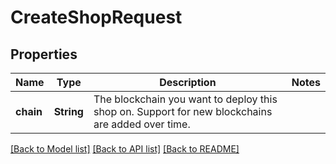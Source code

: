 # CreateShopRequest

## Properties
Name | Type | Description | Notes
------------ | ------------- | ------------- | -------------
**chain** | **String** | The blockchain you want to deploy this shop on. Support for new blockchains are added over time. | 

[[Back to Model list]](../README.md#documentation-for-models) [[Back to API list]](../README.md#documentation-for-api-endpoints) [[Back to README]](../README.md)



